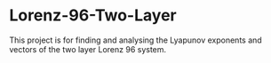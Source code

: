 # Lorenz-96-Two-Layer
This project is for finding and analysing the Lyapunov exponents and vectors of the two layer Lorenz 96 system.
